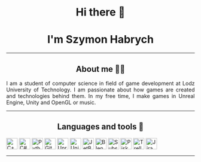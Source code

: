 <h1 align="center"> Hi there 👋 </h1>
<h1 align="center"> I'm Szymon Habrych </h1>

---
<h2 align="center"> About me 🧔‍♂️</h2>

<div style="text-align: justify">
I am a student of computer science in field of game development at Lodz University of Technology. 
I am passionate about how games are created and technologies behind them. In my free time, I make
games in Unreal Engine, Unity and OpenGL or music.

</div>

---

<h2 align="center"> Languages and tools 🧰 </h2>

<img alt="C++" width="30px" style="display: inline-block; background-color: white;" src="https://cdn.worldvectorlogo.com/logos/c.svg" />
<img alt="C#" width="30px" style="display: inline-block; background-color: white;" src="https://cdn.worldvectorlogo.com/logos/c--4.svg" />
<img alt="Python" width="30px" style="display: inline-block; background-color: white;" src="https://cdn.worldvectorlogo.com/logos/python-5.svg" />
<img alt="GitHub" width="30px" style="display: inline-block; background-color: white;" src="https://cdn.worldvectorlogo.com/logos/github-icon-1.svg" />
<img alt="Unreal Engine" width="30px" style="display: inline-block; background-color: white;" src="https://cdn.worldvectorlogo.com/logos/unreal-1.svg" />
<img alt="Unity" width="30px" style="display: inline-block; background-color: white;" src="https://cdn.worldvectorlogo.com/logos/unity-69.svg" />
<img alt="JetBrains" width="30px" style="display: inline-block; background-color: white;" src="https://cdn.worldvectorlogo.com/logos/jetbrains-1.svg" />
<img alt="Blender" width="30px" style="display: inline-block; background-color: white;" src="https://cdn.worldvectorlogo.com/logos/blender-2.svg" />
<img alt="SubstancePainter" width="30px" style="display: inline-block; background-color: white;" src="https://cdn.worldvectorlogo.com/logos/substance-painter.svg" />
<img alt="Piskel" width="30px" style="display: inline-block; background-color: white;" src="https://appsgeyser.io/geticon.php?widget=Piskel_14414264&width=512" />
<img alt="Trello" width="30px" style="display: inline-block; background-color: white;" src="https://cdn.worldvectorlogo.com/logos/trello.svg" />
<img alt="Jira" width="30px" style="display: inline-block; background-color: white;" src="https://cdn.worldvectorlogo.com/logos/jira-3.svg" />

---


